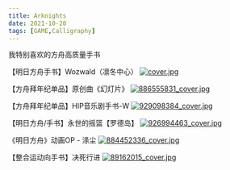 ```yaml
---
title: Arknights
date: 2021-10-20
tags: [GAME,Calligraphy]
---
```

我特别喜欢的方舟高质量手书

【明日方舟手书】Wozwald（凛冬中心）
[![cover.jpg](https://i.loli.net/2021/10/22/Y4H9twFKanvR536.jpg)](https://www.bilibili.com/video/BV1Py4y1n7J2?spm_id_from=333.999.0.0)

【方舟拜年纪单品】原创曲《幻灯片》
[![886555831_cover.jpg](https://i.loli.net/2021/10/22/Trsdxi7gXNDbCOB.jpg)](https://www.bilibili.com/video/BV1rK4y1p7Cs?spm_id_from=333.999.0.0)


【方舟拜年纪单品】HIP音乐剧手书-W
[![929098384_cover.jpg](https://i.loli.net/2021/10/22/YBUuHGrZJqEi2dX.jpg)](https://www.bilibili.com/video/BV1oK4y1D7F6?spm_id_from=333.999.0.0)


【明日方舟/手书】永世的摇篮【罗德岛】
[![926994463_cover.jpg](https://i.loli.net/2021/10/22/avLhRSmDfWxTnNQ.jpg)](https://www.bilibili.com/video/BV16T4y1w7rs?spm_id_from=333.999.0.0)


《明日方舟》动画OP - 涤尘
[![884452336_cover.jpg](https://i.loli.net/2021/10/22/dftRYDOBJiEKpbL.jpg)](https://www.bilibili.com/video/BV1eK4y1e7nW?spm_id_from=333.999.0.0)


【整合运动向手书】决死行进
[![89162015_cover.jpg](https://i.loli.net/2021/10/22/sBlRbjwknyaKeMz.jpg)](https://www.bilibili.com/video/BV1Y7411J7N4?spm_id_from=333.999.0.0)